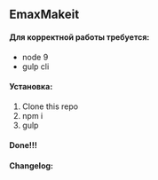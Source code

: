 ## EmaxMakeit
#### Для корректной работы требуется:

* node 9
* gulp cli

#### Установка: 

1. Clone this repo
2. npm i
3. gulp

#### Done!!!

#### Changelog:
